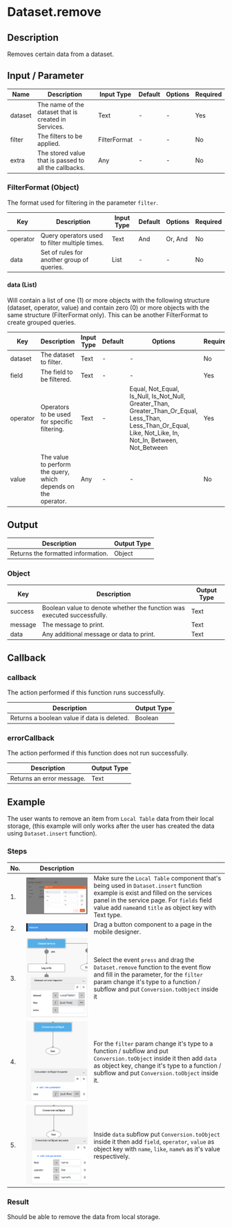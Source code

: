 # Dataset.remove

## Description

Removes certain data from a dataset.

## Input / Parameter

| Name | Description | Input Type | Default | Options | Required |
| ------ | ------ | ------ | ------ | ------ | ------ |
| dataset | The name of the dataset that is created in Services. | Text | - | - | Yes |
| filter | The filters to be applied. | FilterFormat | - | - | No |
| extra | The stored value that is passed to all the callbacks. | Any | - | - | No |

### FilterFormat (Object)

The format used for filtering in the parameter `filter`.

| Key | Description | Input Type | Default | Options | Required |
| ------ | ------ | ------ | ------ | ------ | ------ |
| operator | Query operators used to filter multiple times. | Text | And | Or, And | No |
| data | Set of rules for another group of queries. | List | - | - | No |

#### data (List)

Will contain a list of one (1) or more objects with the following structure (dataset, operator, value) and contain zero (0) or more objects with the same structure (FilterFormat only). This can be another FilterFormat to create grouped queries.

| Key | Description | Input Type | Default | Options | Required |
| ------ | ------ | ------ | ------ | ------ | ------ |
| dataset | The dataset to filter. | Text | - | - | No |
| field | The field to be filtered. | Text | - | - | Yes |
| operator | Operators to be used for specific filtering. | Text | - | Equal, Not_Equal, Is_Null, Is_Not_Null, Greater_Than, Greater_Than_Or_Equal, Less_Than, Less_Than_Or_Equal, Like, Not_Like, In, Not_In, Between, Not_Between | Yes |
| value | The value to perform the query, which depends on the operator. | Any | - | - | No |

## Output

| Description | Output Type |
| ------ | ------ |
| Returns the formatted information. | Object |

### Object

| Key | Description | Output Type |
| ------ | ------ | ------ |
| success | Boolean value to denote whether the function was executed successfully. | Text |
| message | The message to print. | Text |
| data | Any additional message or data to print. | Text |

## Callback

### callback

The action performed if this function runs successfully.

| Description | Output Type |
| ------ | ------ |
| Returns a boolean value if data is deleted. | Boolean |

### errorCallback

The action performed if this function does not run successfully.

| Description | Output Type |
| ------ | ------ |
| Returns an error message. | Text |

## Example

The user wants to remove an item from `Local Table` data from their local storage, (this example will only works after the user has created the data using `Dataset.insert` function).

<!-- Share a scenario, like a user requirements. -->

### Steps

| No. | Description |  |
| ------ | ------ | ------ |
| 1. | ![](./remove-step-1.png) |  Make sure the `Local Table` component that's being used in `Dataset.insert` function example is exist and filled on the services panel in the service page. For `fields` field value add `name`and `title` as object key with Text type. |
| 2. | ![](./remove-step-2.png) | Drag a button component to a page in the mobile designer. |
| 3. | ![](./remove-step-3.png) | Select the event `press` and drag the `Dataset.remove` function to the event flow and fill in the parameter, for the `filter` param change it's type to a function / subflow and put `Conversion.toObject` inside it |
| 4. | ![](./remove-step-4.png) | For the `filter` param change it's type to a function / subflow and put `Conversion.toObject` inside it then add `data` as object key, change it's type to a function / subflow and put `Conversion.toObject` inside it. |
| 5. | ![](./remove-step-5.png) | Inside `data` subflow put `Conversion.toObject` inside it then add `field`, `operator`, `value` as object key with `name`, `like`, `name%` as it's value respectively. |

<!-- Show the steps and share some screenshots.

1. .....

Format: ![]({image-path}) -->

### Result

Should be able to remove the data from local storage.